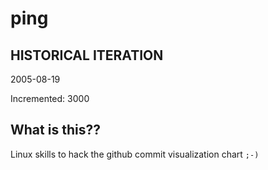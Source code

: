 # ping

## HISTORICAL ITERATION
2005-08-19

Incremented: 3000

## What is this?? 
Linux skills to hack the github commit visualization chart `;-)`
